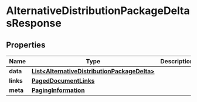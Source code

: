 

# AlternativeDistributionPackageDeltasResponse


## Properties

| Name | Type | Description | Notes |
|------------ | ------------- | ------------- | -------------|
|**data** | [**List&lt;AlternativeDistributionPackageDelta&gt;**](AlternativeDistributionPackageDelta.md) |  |  |
|**links** | [**PagedDocumentLinks**](PagedDocumentLinks.md) |  |  |
|**meta** | [**PagingInformation**](PagingInformation.md) |  |  [optional] |



